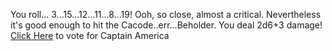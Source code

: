 You roll... 3...15...12...11...8...19!  Ooh, so close, almost a critical.
Nevertheless it's good enough to hit the Cacode..err...Beholder.
You deal 2d6+3 damage!
[Click Here](captain/captain.md) to vote for Captain America